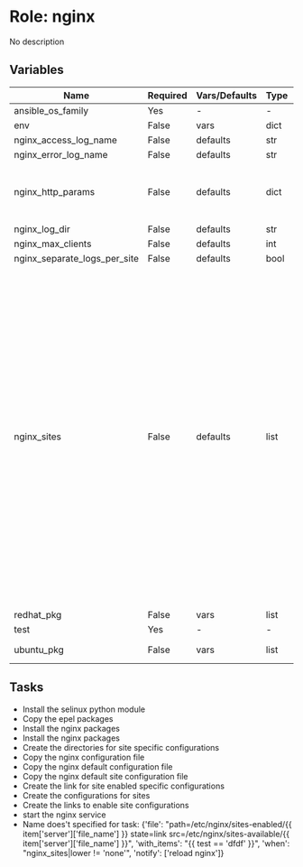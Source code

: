 # Role: nginx

No description



## Variables

| Name    | Required | Vars/Defaults | Type   | Value | Description |
|--------|--------|--------|--------|-----|-----|
| ansible_os_family | Yes | - | - | - |  |
| env | False | vars | dict | {'RUNLEVEL': 1} |  |
| nginx_access_log_name | False | defaults | str | access.log |  |
| nginx_error_log_name | False | defaults | str | error.log |  |
| nginx_http_params | False | defaults | dict | {'sendfile': 'on', 'tcp_nopush': 'on', 'tcp_nodelay': 'on', 'keepalive_timeout': '65'} |  |
| nginx_log_dir | False | defaults | str | /var/log/nginx |  |
| nginx_max_clients | False | defaults | int | 512 |  |
| nginx_separate_logs_per_site | False | defaults | bool | False |  |
| nginx_sites | False | defaults | list | [{'server': {'file_name': 'foo', 'listen': 8080, 'server_name': 'localhost', 'root': '/tmp/site1', 'location1': {'name': '/', 'try_files': '$uri $uri/ /index.html'}, 'location2': {'name': '/images/', 'try_files': '$uri $uri/ /index.html'}}}, {'server': {'file_name': 'bar', 'listen': 9090, 'server_name': 'ansible', 'root': '/tmp/site2', 'location1': {'name': '/', 'try_files': '$uri $uri/ /index.html'}, 'location2': {'name': '/images/', 'try_files': '$uri $uri/ /index.html'}}}] |  |
| redhat_pkg | False | vars | list | ['nginx'] |  |
| test | Yes | - | - | - |  |
| ubuntu_pkg | False | vars | list | ['python-selinux', 'nginx'] | &nbsp;Test&nbsp;description<br/> |

## Tasks
* Install the selinux python module
* Copy the epel packages
* Install the nginx packages
* Install the nginx packages
* Create the directories for site specific configurations
* Copy the nginx configuration file
* Copy the nginx default configuration file
* Copy the nginx default site configuration file
* Create the link for site enabled specific configurations
* Create the configurations for sites
* Create the links to enable site configurations
* start the nginx service
* Name does't specified for task: {'file': "path=/etc/nginx/sites-enabled/{{ item['server']['file_name'] }} state=link src=/etc/nginx/sites-available/{{ item['server']['file_name'] }}", 'with_items': "{{ test == 'dfdf' }}", 'when': "nginx_sites|lower != 'none'", 'notify': ['reload nginx']}